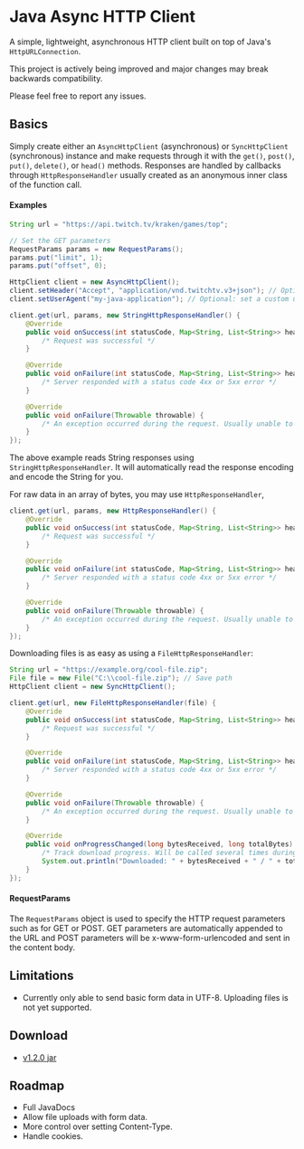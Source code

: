 # Java Async HTTP Client
A simple, lightweight, asynchronous HTTP client built on top of Java's `HttpURLConnection`.

This project is actively being improved and major changes may break backwards compatibility.

Please feel free to report any issues.

## Basics

Simply create either an `AsyncHttpClient` (asynchronous) or `SyncHttpClient` (synchronous) instance and make requests through it with the `get()`, `post()`, `put()`, `delete()`, or `head()` methods.
Responses are handled by callbacks through `HttpResponseHandler` usually created as an anonymous inner class of the function call.


#### Examples

```java
String url = "https://api.twitch.tv/kraken/games/top";

// Set the GET parameters
RequestParams params = new RequestParams();
params.put("limit", 1);
params.put("offset", 0);

HttpClient client = new AsyncHttpClient();
client.setHeader("Accept", "application/vnd.twitchtv.v3+json"); // Optional: send custom headers; sent with all future requests
client.setUserAgent("my-java-application"); // Optional: set a custom user-agent

client.get(url, params, new StringHttpResponseHandler() {
    @Override
    public void onSuccess(int statusCode, Map<String, List<String>> headers, String content) {
        /* Request was successful */
    }

    @Override
    public void onFailure(int statusCode, Map<String, List<String>> headers, String content) {
        /* Server responded with a status code 4xx or 5xx error */
    }

    @Override
    public void onFailure(Throwable throwable) {
        /* An exception occurred during the request. Usually unable to connect or there was an error reading the response */
    }
});
```

The above example reads String responses using `StringHttpResponseHandler`. It will automatically read the response encoding and encode the String for you.

For raw data in an array of bytes, you may use `HttpResponseHandler`,

```java
client.get(url, params, new HttpResponseHandler() {
    @Override
    public void onSuccess(int statusCode, Map<String, List<String>> headers, byte[] content) {
        /* Request was successful */
    }

    @Override
    public void onFailure(int statusCode, Map<String, List<String>> headers, byte[] content) {
        /* Server responded with a status code 4xx or 5xx error */
    }

    @Override
    public void onFailure(Throwable throwable) {
        /* An exception occurred during the request. Usually unable to connect or there was an error reading the response */
    }
});
```

Downloading files is as easy as using a `FileHttpResponseHandler`:

```java
String url = "https://example.org/cool-file.zip";
File file = new File("C:\\cool-file.zip"); // Save path
HttpClient client = new SyncHttpClient();

client.get(url, new FileHttpResponseHandler(file) {
    @Override
    public void onSuccess(int statusCode, Map<String, List<String>> headers, File content) {
        /* Request was successful */
    }

    @Override
    public void onFailure(int statusCode, Map<String, List<String>> headers, File content) {
        /* Server responded with a status code 4xx or 5xx error */
    }

    @Override
    public void onFailure(Throwable throwable) {
        /* An exception occurred during the request. Usually unable to connect or there was an error reading the response */
    }

    @Override
    public void onProgressChanged(long bytesReceived, long totalBytes) {
        /* Track download progress. Will be called several times during file download */
        System.out.println("Downloaded: " + bytesReceived + " / " + totalBytes);
    }
});
```

#### RequestParams

The `RequestParams` object is used to specify the HTTP request parameters such as for GET or POST. GET parameters are automatically appended to the URL and POST parameters will be x-www-form-urlencoded and sent in the content body.

## Limitations

* Currently only able to send basic form data in UTF-8. Uploading files is not yet supported.

## Download

* [v1.2.0 jar](https://github.com/mb3364/java-async-http/releases/tag/v1.2.0)

## Roadmap

* Full JavaDocs
* Allow file uploads with form data.
* More control over setting Content-Type.
* Handle cookies.